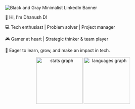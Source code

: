 ![Black and Gray Minimalist LinkedIn Banner](https://github.com/user-attachments/assets/e322bf44-d633-47fc-9a37-f232c2b04482)

👋 Hi, I'm Dhanush D!

💻 Tech enthusiast | Problem solver | Project manager

🎮 Gamer at heart | Strategic thinker & team player

🚀 Eager to learn, grow, and make an impact in tech.


<div align="center">
  <img src="https://github-readme-stats.vercel.app/api?username=St4bl3&hide_title=false&hide_rank=false&show_icons=true&include_all_commits=true&count_private=true&disable_animations=false&theme=dracula&locale=en&hide_border=false" height="150" alt="stats graph"  />
  <img src="https://github-readme-stats.vercel.app/api/top-langs?username=St4bl3&locale=en&hide_title=false&layout=compact&card_width=320&langs_count=5&theme=dracula&hide_border=false" height="150" alt="languages graph"  />
</div>
